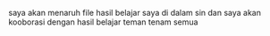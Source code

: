 saya akan menaruh file hasil belajar saya di dalam sin
dan saya akan kooborasi dengan hasil belajar teman tenam semua

